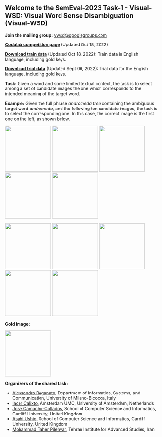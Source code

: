 ## Welcome to the SemEval-2023 Task-1 - Visual-WSD: Visual Word Sense Disambiguation (Visual-WSD)

**Join the mailing group:** [vwsd@googlegroups.com](vwsd@googlegroups.com)

**[Codalab competition page](https://codalab.lisn.upsaclay.fr/competitions/8190)** (Updated Oct 18, 2022)

**[Download train data](https://drive.google.com/file/d/1byX4wpe1UjyCVyYrT04sW17NnycKAK7N/view?usp=sharing)** (Updated Oct 18, 2022): Train data in English language, including gold keys.

**[Download trial data](https://drive.google.com/file/d/1LbVRPq3NdEscawk6-Vn5hH41s3rs68gE/view?usp=sharing)** (Updated Sept 06, 2022): Trial data for the English language, including gold keys.

**Task:** Given a word and some limited textual context, the task is to select among a set of candidate images the one which corresponds to the intended meaning of the target word.

**Example:** Given the full phrase *andromeda tree* containing the ambiguous target word *andromeda*, and the following ten candidate images, the task is to select the corresponding one. In this case, the correct image is the first one on the left, as shown below.   

<p float="left">
  <img src="/vwsd/docs/assets/image.172.jpg" width="150" />
  <img src="/vwsd/docs/assets/image.173.jpg" width="150" /> 
  <img src="/vwsd/docs/assets/image.174.jpg" width="150" />
  <img src="/vwsd/docs/assets/image.175.jpg" width="150" />
  <img src="/vwsd/docs/assets/image.176.jpg" width="150" />
</p>

<p float="left">
  <img src="/vwsd/docs/assets/image.177.jpg" width="150" />
  <img src="/vwsd/docs/assets/image.178.jpg" width="150" /> 
  <img src="/vwsd/docs/assets/image.179.jpg" width="150" />
  <img src="/vwsd/docs/assets/image.180.jpg" width="150" />
  <img src="/vwsd/docs/assets/image.181.jpg" width="150" />
</p>

**Gold image:**

<p float="left">
  <img src="/vwsd/docs/assets/image.172.jpg" width="150" />
</p>

**Organizers of the shared task:**

- [Alessandro Raganato](https://raganato.github.io/), 
Department of Informatics, Systems, and Communication, University of Milano-Bicocca, Italy
- [Iacer Calixto](https://iacercalixto.github.io/), 
Amsterdam UMC, University of Amsterdam, Netherlands
- [Jose Camacho-Collados](https://josecamachocollados.com/), 
School of Computer Science and Informatics, Cardiff University, United Kingdom
- [Asahi Ushio](https://asahiushio.com/), 
School of Computer Science and Informatics, Cardiff University, United Kingdom
- [Mohammad Taher Pilehvar](https://pilehvar.github.io/), 
Tehran Institute for Advanced Studies, Iran

